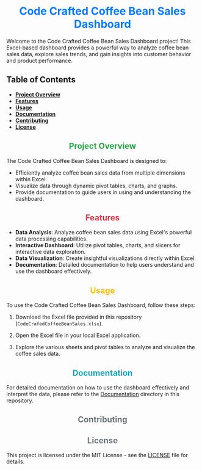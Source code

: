 <!-- Center-aligned heading with font color -->
<h1 align="center"><font color="#007BFF">Code Crafted Coffee Bean Sales Dashboard</font></h1>

Welcome to the Code Crafted Coffee Bean Sales Dashboard project! This Excel-based dashboard provides a powerful way to analyze coffee bean sales data, explore sales trends, and gain insights into customer behavior and product performance.

## Table of Contents

- [**Project Overview**](#project-overview)
- [**Features**](#features)
- [**Usage**](#usage)
- [**Documentation**](#documentation)
- [**Contributing**](#contributing)
- [**License**](#license)

<!-- Center-aligned heading with font color -->
<h2 align="center"><font color="#28A745">Project Overview</font></h2>

The Code Crafted Coffee Bean Sales Dashboard is designed to:

- Efficiently analyze coffee bean sales data from multiple dimensions within Excel.
- Visualize data through dynamic pivot tables, charts, and graphs.
- Provide documentation to guide users in using and understanding the dashboard.

<!-- Center-aligned heading with font color -->
<h2 align="center"><font color="#DC3545">Features</font></h2>

- **Data Analysis**: Analyze coffee bean sales data using Excel's powerful data processing capabilities.
- **Interactive Dashboard**: Utilize pivot tables, charts, and slicers for interactive data exploration.
- **Data Visualization**: Create insightful visualizations directly within Excel.
- **Documentation**: Detailed documentation to help users understand and use the dashboard effectively.

<!-- Center-aligned heading with font color -->
<h2 align="center"><font color="#FFC107">Usage</font></h2>

To use the Code Crafted Coffee Bean Sales Dashboard, follow these steps:

1. Download the Excel file provided in this repository (`CodeCrafedCoffeeBeanSales.xlsx`).

2. Open the Excel file in your local Excel application.

3. Explore the various sheets and pivot tables to analyze and visualize the coffee sales data.

<!-- Center-aligned heading with font color -->
<h2 align="center"><font color="#17A2B8">Documentation</font></h2>

For detailed documentation on how to use the dashboard effectively and interpret the data, please refer to the [Documentation](./documentation) directory in this repository.

<!-- Center-aligned heading with font color -->
<h2 align="center"><font color="#6C757D">Contributing</font></h2>


<!-- Center-aligned heading with font color -->
<h2 align="center"><font color="#6C757D">License</font></h2>

This project is licensed under the MIT License - see the [LICENSE](LICENSE) file for details.
